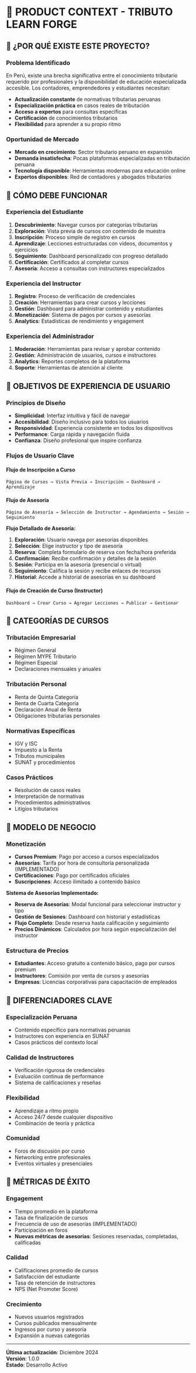 # 🎯 PRODUCT CONTEXT - TRIBUTO LEARN FORGE

## 🎯 ¿POR QUÉ EXISTE ESTE PROYECTO?

### Problema Identificado
En Perú, existe una brecha significativa entre el conocimiento tributario requerido por profesionales y la disponibilidad de educación especializada accesible. Los contadores, emprendedores y estudiantes necesitan:

- **Actualización constante** de normativas tributarias peruanas
- **Especialización práctica** en casos reales de tributación
- **Acceso a expertos** para consultas específicas
- **Certificación** de conocimientos tributarios
- **Flexibilidad** para aprender a su propio ritmo

### Oportunidad de Mercado
- **Mercado en crecimiento**: Sector tributario peruano en expansión
- **Demanda insatisfecha**: Pocas plataformas especializadas en tributación peruana
- **Tecnología disponible**: Herramientas modernas para educación online
- **Expertos disponibles**: Red de contadores y abogados tributarios

## 🎯 CÓMO DEBE FUNCIONAR

### Experiencia del Estudiante
1. **Descubrimiento**: Navegar cursos por categorías tributarias
2. **Exploración**: Vista previa de cursos con contenido de muestra
3. **Inscripción**: Proceso simple de registro en cursos
4. **Aprendizaje**: Lecciones estructuradas con videos, documentos y ejercicios
5. **Seguimiento**: Dashboard personalizado con progreso detallado
6. **Certificación**: Certificados al completar cursos
7. **Asesoría**: Acceso a consultas con instructores especializados

### Experiencia del Instructor
1. **Registro**: Proceso de verificación de credenciales
2. **Creación**: Herramientas para crear cursos y lecciones
3. **Gestión**: Dashboard para administrar contenido y estudiantes
4. **Monetización**: Sistema de pagos por cursos y asesorías
5. **Analytics**: Estadísticas de rendimiento y engagement

### Experiencia del Administrador
1. **Moderación**: Herramientas para revisar y aprobar contenido
2. **Gestión**: Administración de usuarios, cursos e instructores
3. **Analytics**: Reportes completos de la plataforma
4. **Soporte**: Herramientas de atención al cliente

## 🎯 OBJETIVOS DE EXPERIENCIA DE USUARIO

### Principios de Diseño
- **Simplicidad**: Interfaz intuitiva y fácil de navegar
- **Accesibilidad**: Diseño inclusivo para todos los usuarios
- **Responsividad**: Experiencia consistente en todos los dispositivos
- **Performance**: Carga rápida y navegación fluida
- **Confianza**: Diseño profesional que inspire confianza

### Flujos de Usuario Clave

#### Flujo de Inscripción a Curso
```
Página de Cursos → Vista Previa → Inscripción → Dashboard → Aprendizaje
```

#### Flujo de Asesoría
```
Página de Asesoría → Selección de Instructor → Agendamiento → Sesión → Seguimiento
```

**Flujo Detallado de Asesoría:**
1. **Exploración**: Usuario navega por asesorías disponibles
2. **Selección**: Elige instructor y tipo de asesoría
3. **Reserva**: Completa formulario de reserva con fecha/hora preferida
4. **Confirmación**: Recibe confirmación y detalles de la sesión
5. **Sesión**: Participa en la asesoría (presencial o virtual)
6. **Seguimiento**: Califica la sesión y recibe enlaces de recursos
7. **Historial**: Accede a historial de asesorías en su dashboard

#### Flujo de Creación de Curso (Instructor)
```
Dashboard → Crear Curso → Agregar Lecciones → Publicar → Gestionar
```

## 🎯 CATEGORÍAS DE CURSOS

### Tributación Empresarial
- Régimen General
- Régimen MYPE Tributario
- Régimen Especial
- Declaraciones mensuales y anuales

### Tributación Personal
- Renta de Quinta Categoría
- Renta de Cuarta Categoría
- Declaración Anual de Renta
- Obligaciones tributarias personales

### Normativas Específicas
- IGV y ISC
- Impuesto a la Renta
- Tributos municipales
- SUNAT y procedimientos

### Casos Prácticos
- Resolución de casos reales
- Interpretación de normativas
- Procedimientos administrativos
- Litigios tributarios

## 🎯 MODELO DE NEGOCIO

### Monetización
- **Cursos Premium**: Pago por acceso a cursos especializados
- **Asesorías**: Tarifa por hora de consultoría personalizada (IMPLEMENTADO)
- **Certificaciones**: Pago por certificados oficiales
- **Suscripciones**: Acceso ilimitado a contenido básico

**Sistema de Asesorías Implementado:**
- **Reserva de Asesorías**: Modal funcional para seleccionar instructor y tipo
- **Gestión de Sesiones**: Dashboard con historial y estadísticas
- **Flujo Completo**: Desde reserva hasta calificación y seguimiento
- **Precios Dinámicos**: Calculados por hora según especialización del instructor

### Estructura de Precios
- **Estudiantes**: Acceso gratuito a contenido básico, pago por cursos premium
- **Instructores**: Comisión por venta de cursos y asesorías
- **Empresas**: Licencias corporativas para capacitación de empleados

## 🎯 DIFERENCIADORES CLAVE

### Especialización Peruana
- Contenido específico para normativas peruanas
- Instructores con experiencia en SUNAT
- Casos prácticos del contexto local

### Calidad de Instructores
- Verificación rigurosa de credenciales
- Evaluación continua de performance
- Sistema de calificaciones y reseñas

### Flexibilidad
- Aprendizaje a ritmo propio
- Acceso 24/7 desde cualquier dispositivo
- Combinación de teoría y práctica

### Comunidad
- Foros de discusión por curso
- Networking entre profesionales
- Eventos virtuales y presenciales

## 🎯 MÉTRICAS DE ÉXITO

### Engagement
- Tiempo promedio en la plataforma
- Tasa de finalización de cursos
- Frecuencia de uso de asesorías (IMPLEMENTADO)
- Participación en foros
- **Nuevas métricas de asesorías**: Sesiones reservadas, completadas, calificadas

### Calidad
- Calificaciones promedio de cursos
- Satisfacción del estudiante
- Tasa de retención de instructores
- NPS (Net Promoter Score)

### Crecimiento
- Nuevos usuarios registrados
- Cursos publicados mensualmente
- Ingresos por curso y asesoría
- Expansión a nuevas categorías

---

**Última actualización**: Diciembre 2024  
**Versión**: 1.0.0  
**Estado**: Desarrollo Activo
